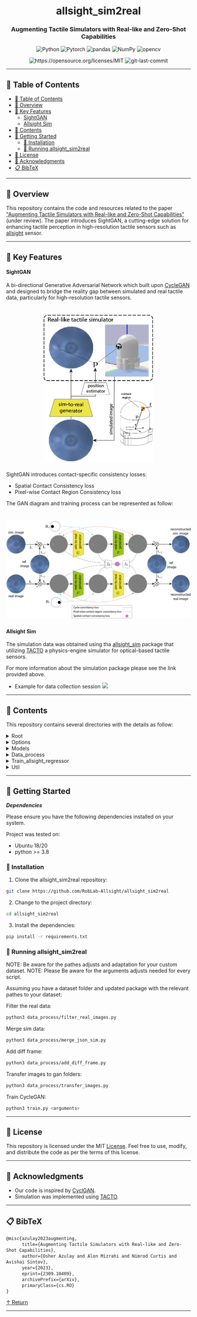 <div align="center">
<h1 align="center">
<!-- <img src="https://raw.githubusercontent.com/PKief/vscode-material-icon-theme/ec559a9f6bfd399b82bb44393651661b08aaf7ba/icons/folder-markdown-open.svg" width="100" /> -->
<br>allsight_sim2real</h1>
<h3>Augmenting Tactile Simulators with Real-like and Zero-Shot Capabilities</h3>

<p align="center">

<img src="https://img.shields.io/badge/Python-3776AB.svg?style&logo=Python&logoColor=white" alt="Python" />
<img src="https://img.shields.io/badge/PyTorch-%23EE4C2C.svg?style&logo=PyTorch&logoColor=white" alt="Pytorch" />
<img src="https://img.shields.io/badge/pandas-150458.svg?style&logo=pandas&logoColor=white" alt="pandas" />
<img src="https://img.shields.io/badge/NumPy-013243.svg?style&logo=NumPy&logoColor=white" alt="NumPy" />
<img src="https://img.shields.io/badge/opencv-%23white.svg?style&logo=opencv&logoColor=white" alt="opencv" />
</p>

<img src="https://img.shields.io/badge/License-MIT-yellow.svg" alt="https://opensource.org/licenses/MIT" />
<img src="https://img.shields.io/github/last-commit/RobLab-Allsight/allsight_sim2real?style&color=5D6D7E" alt="git-last-commit" />

</div>

---

## 📖 Table of Contents

- [📖 Table of Contents](#-table-of-contents)
- [📍 Overview](#-overview)
- [:key: Key Features](#key-key-features)
    - [SightGAN](#sightgan)
    - [Allsight Sim](#allsight-sim)
- [📂 Contents](#-contents)
- [🚀 Getting Started](#-getting-started)
  - [🔧 Installation](#-installation)
  - [🤖 Running allsight\_sim2real](#-running-allsight_sim2real)
- [📄 License](#-license)
- [👏 Acknowledgments](#-acknowledgments)
- [:clipboard: BibTeX](#clipboard-bibtex)
---


## 📍 Overview
This repository contains the code and resources related to the paper ["Augmenting Tactile Simulators with Real-like and Zero-Shot Capabilities"](https://arxiv.org/abs/2309.10409) (under review). The paper introduces SightGAN, a cutting-edge solution for enhancing tactile perception in high-resolution tactile sensors such as [allsight](https://github.com/osheraz/allsight) sensor.

---

## :key: Key Features
#### SightGAN
A bi-directional Generative Adversarial Network which built upon [CycleGAN](https://github.com/junyanz/pytorch-CycleGAN-and-pix2pix) and designed to bridge the reality gap between simulated and real tactile data, particularly for high-resolution tactile sensors.

<h1 align="center">
<img src="website/pic/Front.png" width="300" height="400" />
</h1>

SightGAN introduces contact-specific consistency losses:
- Spatial Contact Consistency loss
- Pixel-wise Contact Region Consistency loss

The GAN diagram and training process can be represented as follow:

<h1 align="center">
<img src="website/pic/Scheme.png"/>
</h1>


#### Allsight Sim

The simulation data was obtained using tha [allsight_sim](https://github.com/osheraz/allsight_sim) package that utilizing [TACTO](https://github.com/facebookresearch/tacto)
a physics-engine simulator for optical-based tactile sensors.

For more information about the simulation package please see the link provided above.

- Example for data collection session
![](website/gif/allsight_collect_data.gif)


---

## 📂 Contents

This repository contains several directories with the details as follow: 


<details closed><summary>Root</summary>

| File                                                                                                                      | Summary                   |
| ---                                                                                                                       | ---                       |
| [requirements.txt](https://github.com/RobLab-Allsight/allsight_sim2real/blob/main/requirements.txt)                       | Dependencies file |
| [train.py](https://github.com/RobLab-Allsight/allsight_sim2real/blob/main/train.py)                                       | Train the GAN model|
| [test.py](https://github.com/RobLab-Allsight/allsight_sim2real/blob/main/test.py)                                         | Test the GAN model |
| [train_regressor.py](https://github.com/RobLab-Allsight/allsight_sim2real/blob/main/train_regressor.py)                   | Train the regressor model only |
| [train_regressor_finetune.py](https://github.com/RobLab-Allsight/allsight_sim2real/blob/main/train_regressor_finetune.py) | Train a pre-trained regressor model with additional data |

</details>

<details closed><summary>Options</summary>
Python files forked from CycleGAN repo

</details>

<details closed><summary>Models</summary>


| File                                                                                                                      | Summary                   |
| ---                                                                                                                       | ---                       |
| [diff_cycle_gan_model.py](https://github.com/RobLab-Allsight/allsight_sim2real/blob/main/models/diff_cycle_gan_model.py)                       | The class of SightGAN model with its auxilliary losses |

All the rest of the files were forked from CycleGAN and helps for building and managing the models during training and test procedures.

</details>

<details closed><summary>Data_process</summary>

| File                                                                                                                                   | Summary                   |
| ---                                                                                                                                    | ---                       |
| [merge_json_sim.py](https://github.com/RobLab-Allsight/allsight_sim2real/blob/main/data_process/merge_json_sim.py)                     | Merging all the dataset from simulation into main json file database |
| [sim2gan_json.py](https://github.com/RobLab-Allsight/allsight_sim2real/blob/main/data_process/sim2gan_json.py)                         | Updata the json file with generated image pathes |
| [filter_real_images.py](https://github.com/RobLab-Allsight/allsight_sim2real/blob/main/data_process/filter_real_images.py)             | Filtering the real data and creating a json file database |
| [transfer_images.py](https://github.com/RobLab-Allsight/allsight_sim2real/blob/main/data_process/transfer_images.py)                   | Transfering iamges from sim and real databases to the train/test folders |
| [add_diff_frame.py](https://github.com/RobLab-Allsight/allsight_sim2real/blob/main/data_process/add_diff_frame.py)                     | update the json file with the substracted images |

</details>

<details closed><summary>Train_allsight_regressor</summary>

A Python package for training the spatial contact estimator and inherit the models.

</details>

<details closed><summary>Util</summary>

Python files forked from CycleGAN repo


</details>

---

## 🚀 Getting Started

***Dependencies***

Please ensure you have the following dependencies installed on your system.

Project was tested on:
- Ubuntu 18/20
- python >= 3.8

### 🔧 Installation

1. Clone the allsight_sim2real repository:
```sh
git clone https://github.com/RobLab-Allsight/allsight_sim2real
```

2. Change to the project directory:
```sh
cd allsight_sim2real
```

3. Install the dependencies:
```sh
pip install -r requirements.txt
```

### 🤖 Running allsight_sim2real

NOTE: Be aware for the pathes adjusts and adaptation for your custom dataset. 
NOTE: Please Be aware for the arguments adjusts needed for every script.

Assuming you have a dataset folder and updated package with the relevant pathes to your dataset:

Filter the real data:
```sh
python3 data_process/filter_real_images.py 
```

Merge sim data:
```sh
python3 data_process/merge_json_sim.py 
```

Add diff frame:
```sh
python3 data_process/add_diff_frame.py
```

Transfer images to gan folders: 
```sh
python3 data_process/transfer_images.py 
```

Train CycleGAN:
```sh
python3 train.py <arguments> 
```



---

## 📄 License

This repository is licensed under the MIT [License](/LICENSE). Feel free to use, modify, and distribute the code as per the terms of this license.

---

## 👏 Acknowledgments

- Our code is inspired by [CyclGAN](https://github.com/junyanz/pytorch-CycleGAN-and-pix2pix).
- Simulation was implemented using [TACTO](https://github.com/facebookresearch/tacto). 


---
## :clipboard: BibTeX

```
@misc{azulay2023augmenting,
      title={Augmenting Tactile Simulators with Real-like and Zero-Shot Capabilities}, 
      author={Osher Azulay and Alon Mizrahi and Nimrod Curtis and Avishai Sintov},
      year={2023},
      eprint={2309.10409},
      archivePrefix={arXiv},
      primaryClass={cs.RO}
}
```


[↑ Return](#Top)

---
